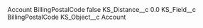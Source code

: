 <?xml version="1.0" encoding="UTF-8"?>
<CustomMetadata xmlns="http://soap.sforce.com/2006/04/metadata" xmlns:xsi="http://www.w3.org/2001/XMLSchema-instance" xmlns:xsd="http://www.w3.org/2001/XMLSchema">
    <label>Account BillingPostalCode</label>
    <protected>false</protected>
    <values>
        <field>KS_Distance__c</field>
        <value xsi:type="xsd:double">0.0</value>
    </values>
    <values>
        <field>KS_Field__c</field>
        <value xsi:type="xsd:string">BillingPostalCode</value>
    </values>
    <values>
        <field>KS_Object__c</field>
        <value xsi:type="xsd:string">Account</value>
    </values>
</CustomMetadata>
